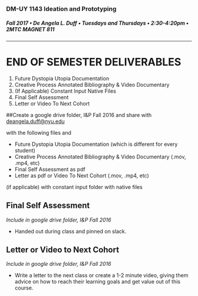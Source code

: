### DM-UY 1143 Ideation and Prototyping
##### Fall 2017 • De Angela L. Duff • Tuesdays and Thursdays • 2:30-4:20pm • 2MTC MAGNET 811
---

# END OF SEMESTER DELIVERABLES

<ol>
<li>Future Dystopia Utopia Documentation</li>
<li>Creative Process Annotated Bibliography & Video Documentary</li>
<li>(If Applicable) Constant Input Native Files</li>
<li>Final Self Assessment</li>
<li>Letter or Video To Next Cohort</li>
</ol>
 
##Create a google drive folder, I&P Fall 2016 and share with deangela.duff@nyu.edu

with the following files and 
<ul>
<li>Future Dystopia Utopia Documentation (which is different for every student)</li>
<li>Creative Process Annotated Bibliography & Video Documentary (.mov, .mp4, etc)</li>
<li>Final Self Assessment as pdf</li>
<li>Letter as pdf or Video To Next Cohort (.mov, .mp4, etc)</li>
</ul>

(if applicable) with constant input folder with native files

## Final Self Assessment
*Include in google drive folder, I&P Fall 2016*

<ul>
<li>Handed out during class and pinned on slack.
</ul>

## Letter or Video to Next Cohort
*Include in google drive folder, I&P Fall 2016*

<ul>
<Li>Write a letter to the next class or create a 1-2 minute video, giving them advice on how to reach their learning goals and get value out of this course.</li>
</ul>
